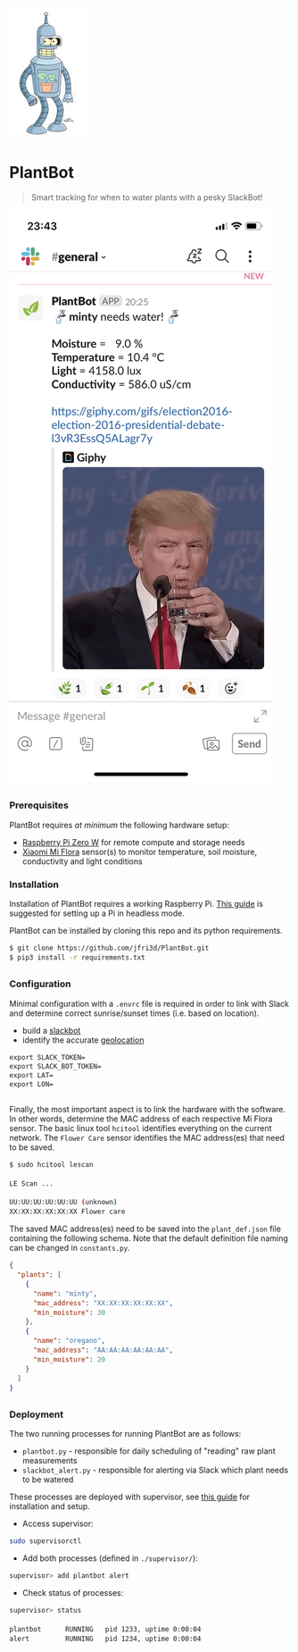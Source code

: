 ![alt text](assets/bender.jpeg "PlantBot")
# PlantBot 

> Smart tracking for when to water plants with a pesky SlackBot!

![alt text](assets/slack.jpeg "PlantBot")

##
### Prerequisites

PlantBot requires _at minimum_ the following hardware setup:

- [Raspberry Pi Zero W](https://www.raspberrypi.org/products/raspberry-pi-zero-w/) for remote compute and storage needs
- [Xiaomi Mi Flora](https://xiaomi-mi.com/sockets-and-sensors/xiaomi-huahuacaocao-flower-care-smart-monitor/) sensor(s) to monitor temperature, soil moisture, conductivity and light conditions

### Installation

Installation of PlantBot requires a working Raspberry Pi. [This guide](http://frederickvandenbosch.be/?p=2385) is suggested for setting up a Pi in headless mode.

PlantBot can be installed by cloning this repo and its python requirements.

```bash
$ git clone https://github.com/jfri3d/PlantBot.git
$ pip3 install -r requirements.txt
```

##
### Configuration

Minimal configuration with a `.envrc` file is required in order to link with Slack and determine correct sunrise/sunset times (i.e. based on location).

- build a [slackbot](https://api.slack.com/bot-users)
- identify the accurate [geolocation](https://www.latlong.net/) 

```text
export SLACK_TOKEN=
export SLACK_BOT_TOKEN=
export LAT=
export LON=
```

##

Finally, the most important aspect is to link the hardware with the software. In other words, determine the MAC address of each respective Mi Flora sensor. The basic linux tool `hcitool` identifies everything on the current network. The `Flower Care` sensor identifies the MAC address(es) that need to be saved.

```bash
$ sudo hcitool lescan

LE Scan ...

UU:UU:UU:UU:UU:UU (unknown)
XX:XX:XX:XX:XX:XX Flower care
```

The saved MAC address(es) need to be saved into the `plant_def.json` file containing the following schema. Note that the default definition file naming can be changed in `constants.py`.

```json
{
  "plants": [
    {
      "name": "minty",
      "mac_address": "XX:XX:XX:XX:XX:XX",
      "min_moisture": 30
    },
    {
      "name": "oregano",
      "mac_address": "AA:AA:AA:AA:AA:AA",
      "min_moisture": 20
    }
  ]
}

```

##
### Deployment

The two running processes for running PlantBot are as follows:

- `plantbot.py` - responsible for daily scheduling of "reading" raw plant measurements
- `slackbot_alert.py` - responsible for alerting via Slack which plant needs to be watered

These processes are deployed with supervisor, see [this guide](https://www.vultr.com/docs/installing-and-configuring-supervisor-on-ubuntu-16-04) for installation and setup.

- Access supervisor:
```bash
sudo supervisorctl
```

- Add both processes (defined in `./supervisor/`):
```bash
supervisor> add plantbot alert
```

- Check status of processes:
```bash
supervisor> status

plantbot      RUNNING   pid 1233, uptime 0:00:04
alert         RUNNING   pid 1234, uptime 0:00:04
```

